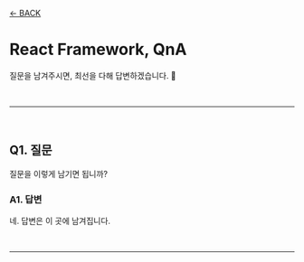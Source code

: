 [← BACK](../README.md)

# React Framework, QnA

질문을 남겨주시면, 최선을 다해 답변하겠습니다. 🐧

<br />

---

<br />

## Q1. 질문

질문을 이렇게 남기면 됩니까?

### A1. 답변

네. 답변은 이 곳에 남겨집니다.

<br />

---

<br />
